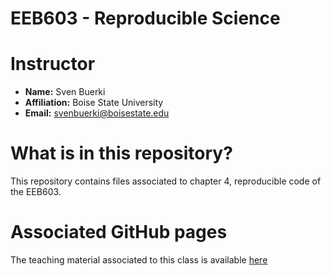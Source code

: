 # EEB603 - Reproducible Science

# Instructor

- **Name:** Sven Buerki
- **Affiliation:** Boise State University
- **Email:** svenbuerki@boisestate.edu

# What is in this repository?

This repository contains files associated to chapter 4, reproducible code of the EEB603. 

# Associated GitHub pages

The teaching material associated to this class is available [here](https://svenbuerki.github.io/EEB603_Chapter_04_Reproducible_code/)

